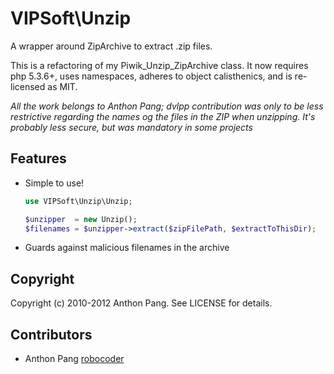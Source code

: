 # VIPSoft\Unzip

A wrapper around ZipArchive to extract .zip files.

This is a refactoring of my Piwik_Unzip_ZipArchive class.  It now requires
php 5.3.6+, uses namespaces, adheres to object calisthenics, and is re-licensed
as MIT.

*All the work belongs to Anthon Pang; dvlpp contribution was only to be less restrictive regarding the names og the files in the ZIP when unzipping. It's probably less secure, but was mandatory in some projects*

## Features

* Simple to use!

    ```php
    use VIPSoft\Unzip\Unzip;

    $unzipper  = new Unzip();
    $filenames = $unzipper->extract($zipFilePath, $extractToThisDir);
    ```

* Guards against malicious filenames in the archive

## Copyright

Copyright (c) 2010-2012 Anthon Pang. See LICENSE for details.

## Contributors

* Anthon Pang [robocoder](http://github.com/robocoder)
